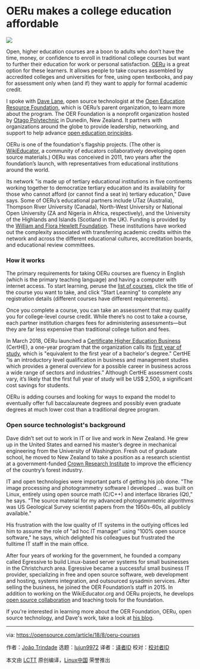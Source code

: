 OERu makes a college education affordable
======

![](https://opensource.com/sites/default/files/styles/image-full-size/public/lead-images/edu_math_formulas.png?itok=B59mYTG3)

Open, higher education courses are a boon to adults who don’t have the time, money, or confidence to enroll in traditional college courses but want to further their education for work or personal satisfaction. [OERu][1] is a great option for these learners. It allows people to take courses assembled by accredited colleges and universities for free, using open textbooks, and pay for assessment only when (and if) they want to apply for formal academic credit.

I spoke with [Dave Lane][2], open source technologist at the [Open Education Resource Foundation][3], which is OERu’s parent organization, to learn more about the program. The OER Foundation is a nonprofit organization hosted by [Otago Polytechnic][4] in Dunedin, New Zealand. It partners with organizations around the globe to provide leadership, networking, and support to help advance [open education principles][5].

OERu is one of the foundation's flagship projects. (The other is [WikiEducator][6], a community of educators collaboratively developing open source materials.) OERu was conceived in 2011, two years after the foundation’s launch, with representatives from educational institutions around the world.

Its network "is made up of tertiary educational institutions in five continents working together to democratize tertiary education and its availability for those who cannot afford (or cannot find a seat in) tertiary education," Dave says. Some of OERu’s educational partners include UTaz (Australia), Thompson River University (Canada), North-West University or National Open University (ZA and Nigeria in Africa, respectively), and the University of the Highlands and Islands (Scotland in the UK). Funding is provided by the [William and Flora Hewlett Foundation][7]. These institutions have worked out the complexity associated with transferring academic credits within the network and across the different educational cultures, accreditation boards, and educational review committees.

### How it works

The primary requirements for taking OERu courses are fluency in English (which is the primary teaching language) and having a computer with internet access. To start learning, peruse the [list of courses][8], click the title of the course you want to take, and click “Start Learning” to complete any registration details (different courses have different requirements).

Once you complete a course, you can take an assessment that may qualify you for college-level course credit. While there’s no cost to take a course, each partner institution charges fees for administering assessments—but they are far less expensive than traditional college tuition and fees.

In March 2018, OERu launched a [Certificate Higher Education Business][9] (CertHE), a one-year program that the organization calls its [first year of study][10], which is "equivalent to the first year of a bachelor's degree." CertHE “is an introductory level qualification in business and management studies which provides a general overview for a possible career in business across a wide range of sectors and industries.” Although CertHE assessment costs vary, it’s likely that the first full year of study will be US$ 2,500, a significant cost savings for students.

OERu is adding courses and looking for ways to expand the model to eventually offer full baccalaureate degrees and possibly even graduate degrees at much lower cost than a traditional degree program.

### Open source technologist's background

Dave didn’t set out to work in IT or live and work in New Zealand. He grew up in the United States and earned his master’s degree in mechanical engineering from the University of Washington. Fresh out of graduate school, he moved to New Zealand to take a position as a research scientist at a government-funded [Crown Research Institute][11] to improve the efficiency of the country’s forest industry.

IT and open technologies were important parts of getting his job done. "The image processing and photogrammetry software I developed … was built on Linux, entirely using open source math (C/C++) and interface libraries (Qt)," he says. "The source material for my advanced photogrammetric algorithms was US Geological Survey scientist papers from the 1950s-60s, all publicly available."

His frustration with the low quality of IT systems in the outlying offices led him to assume the role of "ad hoc IT manager" using "100% open source software," he says, which delighted his colleagues but frustrated the fulltime IT staff in the main office.

After four years of working for the government, he founded a company called Egressive to build Linux-based server systems for small businesses in the Christchurch area. Egressive became a successful small business IT provider, specializing in free and open source software, web development and hosting, systems integration, and outsourced sysadmin services. After selling the business, he joined the OER Foundation’s staff in 2015. In addition to working on the WikiEducator.org and OERu projects, he develops [open source collaboration][12] and teaching tools for the foundation.

If you're interested in learning more about the OER Foundation, OERu, open source technology, and Dave's work, take a look at [his blog][13].

--------------------------------------------------------------------------------

via: https://opensource.com/article/18/8/oeru-courses

作者：[João Trindade][a]
选题：[lujun9972](https://github.com/lujun9972)
译者：[译者ID](https://github.com/译者ID)
校对：[校对者ID](https://github.com/校对者ID)

本文由 [LCTT](https://github.com/LCTT/TranslateProject) 原创编译，[Linux中国](https://linux.cn/) 荣誉推出

[a]:https://www.flickr.com/photos/joao_trindade/4362409183
[1]:https://oeru.org/
[2]:https://www.linkedin.com/in/davelanenz/
[3]:http://wikieducator.org/OERF:Home
[4]:https://www.op.ac.nz/
[5]:https://oeru.org/how-it-works/
[6]:http://wikieducator.org/
[7]:https://hewlett.org/
[8]:https://oeru.org/courses/
[9]:https://oeru.org/certhe-business/
[10]:https://oeru.org/qualifications/
[11]:https://en.wikipedia.org/wiki/Crown_Research_Institute
[12]:https://tech.oeru.org/many-simple-tools-loosely-coupled
[13]:https://tech.oeru.org/blog/1
